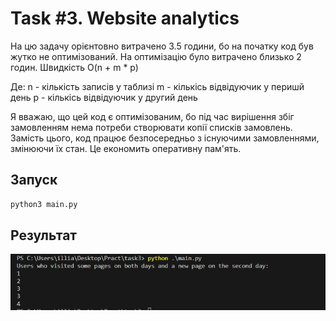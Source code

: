 # Task #3. Website analytics

На цю задачу орієнтовно витрачено 3.5 години, бо на початку код був жутко не оптимізований. На оптимізацію було витрачено близько 2 годин. Швидкість  O(n + m * p)

Де:
n - кількість записів у таблизі 
m - кількісь відвідуючик у перишй день
p - кількісь відвідуючик у другий день


Я вважаю, що цей код є оптимізованим, бо під час вирішення збіг замовленням нема потреби створювати копії списків замовлень. Замість цього, код працює безпосередньо з існуючими замовленнями, змінюючи їх стан. Це економить оперативну пам'ять.


## Запуск
```bash
python3 main.py
```

## Результат

![alt text](image.png)